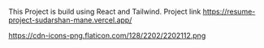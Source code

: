 This Project is build using React and Tailwind.
Project link https://resume-project-sudarshan-mane.vercel.app/

https://cdn-icons-png.flaticon.com/128/2202/2202112.png
